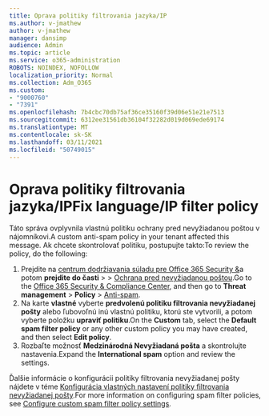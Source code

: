 ```yaml
---
title: Oprava politiky filtrovania jazyka/IP
ms.author: v-jmathew
author: v-jmathew
manager: dansimp
audience: Admin
ms.topic: article
ms.service: o365-administration
ROBOTS: NOINDEX, NOFOLLOW
localization_priority: Normal
ms.collection: Adm_O365
ms.custom:
- "9000760"
- "7391"
ms.openlocfilehash: 7b4cbc70db75af36ce35160f39d06e51e21e7513
ms.sourcegitcommit: 6312ee31561db36104f32282d019d069ede69174
ms.translationtype: MT
ms.contentlocale: sk-SK
ms.lasthandoff: 03/11/2021
ms.locfileid: "50749015"
---
```

# <a name="fix-languageip-filter-policy"></a><span data-ttu-id="34f25-102">Oprava politiky filtrovania jazyka/IP</span><span class="sxs-lookup"><span data-stu-id="34f25-102">Fix language/IP filter policy</span></span>

<span data-ttu-id="34f25-103">Táto správa ovplyvnila vlastnú politiku ochrany pred nevyžiadanou poštou v nájomníkovi.</span><span class="sxs-lookup"><span data-stu-id="34f25-103">A custom anti-spam policy in your tenant affected this message.</span></span> <span data-ttu-id="34f25-104">Ak chcete skontrolovať politiku, postupujte takto:</span><span class="sxs-lookup"><span data-stu-id="34f25-104">To review the policy, do the following:</span></span>

1. <span data-ttu-id="34f25-105">Prejdite na [centrum dodržiavania súladu pre Office 365 Security &](https://go.microsoft.com/fwlink/p/?linkid=2077143)a potom **prejdite do časti**  >    >  [Ochrana pred nevyžiadanou poštou](https://go.microsoft.com/fwlink/?linkid=2101518).</span><span class="sxs-lookup"><span data-stu-id="34f25-105">Go to the [Office 365 Security & Compliance Center](https://go.microsoft.com/fwlink/p/?linkid=2077143), and then go to **Threat management** > **Policy** > [Anti-spam](https://go.microsoft.com/fwlink/?linkid=2101518).</span></span>
2. <span data-ttu-id="34f25-106">Na karte **vlastné** vyberte **predvolenú politiku filtrovania nevyžiadanej pošty** alebo ľubovoľnú inú vlastnú politiku, ktorú ste vytvorili, a potom vyberte položku **upraviť politiku**.</span><span class="sxs-lookup"><span data-stu-id="34f25-106">On the **Custom** tab, select the **Default spam filter policy** or any other custom policy you may have created, and then select **Edit policy**.</span></span>
3. <span data-ttu-id="34f25-107">Rozbaľte možnosť **Medzinárodná Nevyžiadaná pošta** a skontrolujte nastavenia.</span><span class="sxs-lookup"><span data-stu-id="34f25-107">Expand the **International spam** option and review the settings.</span></span>

<span data-ttu-id="34f25-108">Ďalšie informácie o konfigurácii politiky filtrovania nevyžiadanej pošty nájdete v téme [Konfigurácia vlastných nastavení politiky filtrovania nevyžiadanej pošty](https://go.microsoft.com/fwlink/?linkid=2101054).</span><span class="sxs-lookup"><span data-stu-id="34f25-108">For more information on configuring spam filter policies, see [Configure custom spam filter policy settings](https://go.microsoft.com/fwlink/?linkid=2101054).</span></span>
